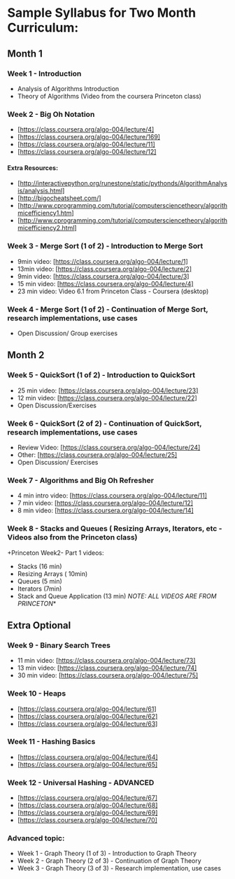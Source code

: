 # Sample Syllabus for Two Month Curriculum:

## Month 1

### Week 1 - Introduction
* Analysis of Algorithms Introduction
* Theory of Algorithms (Video from the coursera Princeton class)

### Week 2 - Big Oh Notation
* [https://class.coursera.org/algo-004/lecture/4]
* [https://class.coursera.org/algo-004/lecture/169]
* [https://class.coursera.org/algo-004/lecture/11]
* [https://class.coursera.org/algo-004/lecture/12]

#### Extra Resources:
* [http://interactivepython.org/runestone/static/pythonds/AlgorithmAnalysis/analysis.html]
* [http://bigocheatsheet.com/]
* [http://www.cprogramming.com/tutorial/computersciencetheory/algorithmicefficiency1.htm]
* [http://www.cprogramming.com/tutorial/computersciencetheory/algorithmicefficiency2.html]

### Week 3 - Merge Sort (1 of 2) - Introduction to Merge Sort
* 9min video: [https://class.coursera.org/algo-004/lecture/1] 
* 13min video:  [https://class.coursera.org/algo-004/lecture/2]
* 9min video: [https://class.coursera.org/algo-004/lecture/3]
* 15 min video: [https://class.coursera.org/algo-004/lecture/4]
* 23 min video: Video 6.1 from Princeton Class - Coursera (desktop)

### Week 4 - Merge Sort (1 of 2) - Continuation of Merge Sort, research implementations, use cases

* Open Discussion/ Group exercises

## Month 2

### Week 5 - QuickSort (1 of 2) - Introduction to QuickSort
* 25 min video: [https://class.coursera.org/algo-004/lecture/23] 
* 12 min video: [https://class.coursera.org/algo-004/lecture/22]
* Open Discussion/Exercises 

### Week 6 - QuickSort (2 of 2) - Continuation of QuickSort, research implementations, use cases
* Review Video: [https://class.coursera.org/algo-004/lecture/24] 
* Other: [https://class.coursera.org/algo-004/lecture/25]
* Open Discussion/ Exercises 

### Week 7 - Algorithms and Big Oh Refresher 
* 4 min intro video: [https://class.coursera.org/algo-004/lecture/11]  
* 7 min video: [https://class.coursera.org/algo-004/lecture/12]
* 8 min video: [https://class.coursera.org/algo-004/lecture/14]

### Week 8 - Stacks and Queues ( Resizing Arrays, Iterators, etc - Videos also from the Princeton class)
+Princeton Week2- Part 1 videos:
* Stacks (16 min)
* Resizing Arrays ( 10min)
* Queues (5 min)
* Iterators (7min)
* Stack and Queue Application (13 min)
*NOTE: ALL VIDEOS ARE FROM PRINCETON**

## Extra Optional

### Week 9 - Binary Search Trees
* 11 min video: [https://class.coursera.org/algo-004/lecture/73]
* 13 min video: [https://class.coursera.org/algo-004/lecture/74]
* 30 min video: [https://class.coursera.org/algo-004/lecture/75]

### Week 10 - Heaps 
* [https://class.coursera.org/algo-004/lecture/61]
* [https://class.coursera.org/algo-004/lecture/62]
* [https://class.coursera.org/algo-004/lecture/63]

### Week 11 - Hashing Basics
* [https://class.coursera.org/algo-004/lecture/64]
* [https://class.coursera.org/algo-004/lecture/65]

### Week 12 - Universal Hashing - ADVANCED
* [https://class.coursera.org/algo-004/lecture/67]
* [https://class.coursera.org/algo-004/lecture/68]
* [https://class.coursera.org/algo-004/lecture/69]
* [https://class.coursera.org/algo-004/lecture/70]

### Advanced topic: 
* Week 1 - Graph Theory (1 of 3) - Introduction to Graph Theory
* Week 2 - Graph Theory (2 of 3) - Continuation of Graph Theory
* Week 3 - Graph Theory (3 of 3) - Research implementation, use cases
